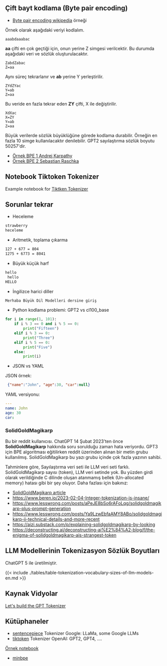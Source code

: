 ## Çift bayt kodlama (Byte pair encoding)

- [Byte pair encoding wikipedia](https://en.wikipedia.org/wiki/Byte-pair_encoding) örneği

Örnek olarak aşağıdaki veriyi kodlalım.

	aaabdaaabac


**aa** çifti en çok geçtiği için, onun yerine Z simgesi verilcektir.
Bu durumda aşağıdaki veri ve sözlük oluşturulacaktır. 

	ZabdZabac
	Z=aa

Aynı süreç tekrarlanır ve **ab** yerine Y yerleştirilir.

	ZYdZYac
	Y=ab
	Z=aa


Bu veride en fazla tekrar eden **ZY** çifti, X ile değiştirilir.


	XdXac
	X=ZY
	Y=ab
	Z=aa

Büyük verilerde sözlük büyüklüğüne görede kodlama durabilir.
Örneğin en fazla 10 simge kullanılacaktır denilebilir.
GPT2 sayılaştırma sözlük boyutu 50257'dir.



- [Örnek BPE 1 Andrej Karpathy](https://github.com/karpathy/minbpe/blob/master/exercise.md)
- [Örnek BPE 2 Sebastian Raschka](https://github.com/rasbt/LLMs-from-scratch/blob/main/ch02/05_bpe-from-scratch/bpe-from-scratch.ipynb)


## Notebook Tiktoken Tokenizer

Example notebook for [Tiktken Tokenizer](https://github.com/ati-ozgur/course-nn-deep-learning/blob/master/notebooks/tokenizer-simple.ipynb)

## Sorunlar tekrar

- Heceleme

```txt
strawberry
heceleme
```


- Aritmetik, toplama çıkarma

```txt
127 + 677 = 804
1275 + 6773 = 8041
```


- Büyük küçük harf

```txt
hello
 hello
HELLO
```


- İngilizce harici diller

```txt
Merhaba Büyük Dil Modelleri dersine giriş
```

- Python kodlama problemi: GPT2  vs cl100_base


```python
for i in range(1, 101):
    if i % 3 == 0 and i % 5 == 0:
        print("Fifteen")
    elif i % 3 == 0:
        print("Three")
    elif i % 5 == 0:
        print("Five")
    else:
        print(i)
```


- JSON vs YAML

JSON örnek:

```json
 {"name":"John", "age":30, "car":null}
```

YAML versiyonu:


```yaml
---
name: John
age: 30
car: 
```

### SolidGoldMagikarp 

Bu bir reddit kullanıcısı.
ChatGPT 14 Şubat 2023'ten önce **SolidGoldMagikarp** hakkında soru sorulduğu zaman hata veriyordu.
GPT3 için BPE algoritması eğitilirken reddit üzerinden alınan bir metin grubu kullanılmış.
SolidGoldMagikarp bu yazı grubu içinde çok fazla yazının sahibi.

Tahminlere göre, Sayılaştırma veri seti ile LLM veri seti farklı.
SolidGoldMagikarp sayısı (token), LLM veri setinde yok.
Bu yüzden girdi olarak verildiğinde C dilinde oluşan atanmamış bellek (Un-allocated memory) hatası gibi bir şey oluyor.
Daha fazlası için bakınız: 

- [SolidGoldMagikarp article](https://www.lesswrong.com/posts/aPeJE8bSo6rAFoLqg/solidgoldmagikarp-plus-prompt-generation)
- https://www.beren.io/2023-02-04-Integer-tokenization-is-insane/
- https://www.lesswrong.com/posts/aPeJE8bSo6rAFoLqg/solidgoldmagikarp-plus-prompt-generation
- https://www.lesswrong.com/posts/Ya9LzwEbfaAMY8ABo/solidgoldmagikarp-ii-technical-details-and-more-recent
- https://aizi.substack.com/p/explaining-solidgoldmagikarp-by-looking
- https://deconstructing.ai/deconstructing-ai%E2%84%A2-blog/f/the-enigma-of-solidgoldmagikarp-ais-strangest-token



## LLM Modellerinin Tokenizasyon Sözlük Boyutları 

ChatGPT 5 ile üretilmiştir.

{{< include ./tables/table-tokenization-vocabulary-sizes-of-llm-models-en.md >}}


## Kaynak Vidyolar

[Let's build the GPT Tokenizer](https://www.youtube.com/watch?v=zduSFxRajkE)


## Kütüphaneler

- [sentencepiece](https://github.com/google/sentencepiece) Tokenizer Google: LLaMa, some Google LLMs
- [tiktoken](https://github.com/openai/tiktoken) Tokenizer OpenAI: GPT2, GPT4, ....

[Örnek notebook](https://github.com/openai/openai-cookbook/blob/main/examples/How_to_count_tokens_with_tiktoken.ipynb)

- [minbpe](https://github.com/karpathy/minbpe/)

